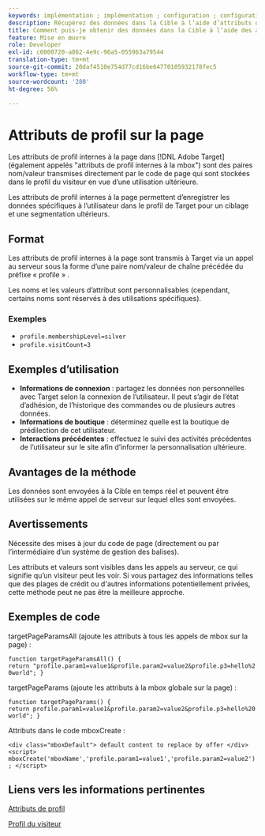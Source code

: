 ```yaml
---
keywords: implémentation ; implémentation ; configuration ; configuration ; paramètre de page
description: Récupérez des données dans la Cible à l’aide d’attributs de profil sur la page.
title: Comment puis-je obtenir des données dans la Cible à l’aide des attributs de Profil intégrés à la page ?
feature: Mise en œuvre
role: Developer
exl-id: c6000720-a862-4e9c-96a5-055963a79544
translation-type: tm+mt
source-git-commit: 20daf4510e754d77cd16be64770105932178fec5
workflow-type: tm+mt
source-wordcount: '280'
ht-degree: 56%

---
```


# Attributs de profil sur la page

Les attributs de profil internes à la page dans [!DNL Adobe Target] (également appelés &quot;attributs de profil internes à la mbox&quot;) sont des paires nom/valeur transmises directement par le code de page qui sont stockées dans le profil du visiteur en vue d’une utilisation ultérieure.

Les attributs de profil internes à la page permettent d’enregistrer les données spécifiques à l’utilisateur dans le profil de Target pour un ciblage et une segmentation ultérieurs.

## Format

Les attributs de profil internes à la page sont transmis à Target via un appel au serveur sous la forme d’une paire nom/valeur de chaîne précédée du préfixe « profile » .

Les noms et les valeurs d’attribut sont personnalisables (cependant, certains noms sont réservés à des utilisations spécifiques).

### Exemples

* `profile.membershipLevel=silver`
* `profile.visitCount=3`

## Exemples d’utilisation

* **Informations de connexion** : partagez les données non personnelles avec Target selon la connexion de l’utilisateur. Il peut s’agir de l’état d’adhésion, de l’historique des commandes ou de plusieurs autres données.
* **Informations de boutique** : déterminez quelle est la boutique de prédilection de cet utilisateur.
* **Interactions précédentes** : effectuez le suivi des activités précédentes de l’utilisateur sur le site afin d’informer la personnalisation ultérieure.

## Avantages de la méthode

Les données sont envoyées à la Cible en temps réel et peuvent être utilisées sur le même appel de serveur sur lequel elles sont envoyées.

## Avertissements

Nécessite des mises à jour du code de page (directement ou par l’intermédiaire d’un système de gestion des balises).

Les attributs et valeurs sont visibles dans les appels au serveur, ce qui signifie qu’un visiteur peut les voir. Si vous partagez des informations telles que des plages de crédit ou d&#39;autres informations potentiellement privées, cette méthode peut ne pas être la meilleure approche.

## Exemples de code

targetPageParamsAll (ajoute les attributs à tous les appels de mbox sur la page) :

`function targetPageParamsAll() { return "profile.param1=value1&profile.param2=value2&profile.p3=hello%20world"; }`

targetPageParams (ajoute les attributs à la mbox globale sur la page) :

`function targetPageParams() { return profile.param1=value1&profile.param2=value2&profile.p3=hello%20world"; }`

Attributs dans le code mboxCreate :

`<div class="mboxDefault"> default content to replace by offer </div> <script> mboxCreate('mboxName','profile.param1=value1','profile.param2=value2'); </script>`

## Liens vers les informations pertinentes

[Attributs de profil](/help/c-target/c-visitor-profile/profile-parameters.md#concept_01A30B4762D64CD5946B3AA38DC8A201)

[Profil du visiteur](/help/c-target/c-audiences/c-target-rules/visitor-profile.md#concept_E972690B9A4C4372A34229FA37EDA38E)
